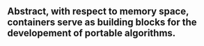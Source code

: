 ## Abstract, with respect to memory space, containers serve as building blocks for the developement of portable algorithms.